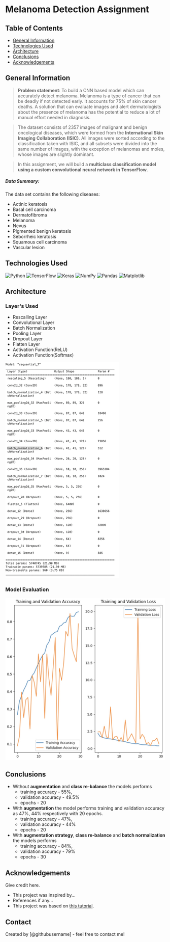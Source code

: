 # Melanoma Detection Assignment

## Table of Contents

* [General Information](#general-information)
* [Technologies Used](#technologies-used)
* [Architecture](#architecture)
* [Conclusions](#conclusions)
* [Acknowledgements](#acknowledgements)

<!-- You can include any other section that is pertinent to your problem -->

## General Information

> **Problem statement**: To build a CNN based model which can accurately detect melanoma. Melanoma is a type of cancer that can be deadly if not detected early. It accounts for 75% of skin cancer deaths. A solution that can evaluate images and alert dermatologists about the presence of melanoma has the potential to reduce a lot of manual effort needed in diagnosis.

> The dataset consists of 2357 images of malignant and benign oncological diseases, which were formed from the **International Skin Imaging Collaboration (ISIC)**. All images were sorted according to the classification taken with ISIC, and all subsets were divided into the same number of images, with the exception of melanomas and moles, whose images are slightly dominant.

> In this assignment, we will build a **multiclass classification model using a custom convolutional neural network in TensorFlow**.

##### Data Summary:

The data set contains the following diseases:

- Actinic keratosis
- Basal cell carcinoma
- Dermatofibroma
- Melanoma
- Nevus
- Pigmented benign keratosis
- Seborrheic keratosis
- Squamous cell carcinoma
- Vascular lesion

<!-- You don't have to answer all the questions - just the ones relevant to your project. -->

## Technologies Used

![Python](https://img.shields.io/badge/Python-3.10-informational?style=flat&logoColor=white&color=2bbc8a)
![TensorFlow](https://img.shields.io/badge/TensorFlow-2.15.0-informational?style=flat&logoColor=white&color=2bbc8a)
![Keras](https://img.shields.io/badge/Keras-2.15.0-informational?style=flat&logoColor=white&color=2bbc8a)
![NumPy](https://img.shields.io/badge/NumPy-1.25.2-informational?style=flat&logoColor=white&color=2bbc8a)
![Pandas](https://img.shields.io/badge/Pandas-2.0.3-informational?style=flat&logoColor=white&color=2bbc8a)
![Matplotlib](https://img.shields.io/badge/Matplotlib-3.7.1-informational?style=flat&logoColor=white&color=2bbc8a)

<!-- As the libraries versions keep on changing, it is recommended to mention the version of library used in this project -->

## Architecture

### Layer's Used

- Rescalling Layer
- Convolutional Layer
- Batch Normalization
- Pooling Layer
- Dropout Layer
- Flatten Layer
- Activation Function(ReLU)
- Activation Function(Softmax)

![](final_layer.png)

### Model Evaluation

![](model_validation.jpg)

## Conclusions

- Without **augmentation** and **class re-balance** the models performs
    - training accuracy - 55%,
    - validation accuracy - 49.5%
    - epochs - 20
- With **augmentation** the model performs training and validation accuracy as 47%, 44% respectively with 20 epochs.
    - training accuracy - 47%,
    - validation accuracy - 44%
    - epochs - 20
- With **augmentation strategy**, **class re-balance** and **batch normalization** the models performs
    - training accuracy - 84%,
    - validation accuracy - 79%
    - epochs - 30

<!-- You don't have to answer all the questions - just the ones relevant to your project. -->

## Acknowledgements

Give credit here.

- This project was inspired by...
- References if any...
- This project was based on [this tutorial](https://www.example.com).

## Contact

Created by [@githubusername] - feel free to contact me!


<!-- Optional -->
<!-- ## License -->
<!-- This project is open source and available under the [... License](). -->

<!-- You don't have to include all sections - just the one's relevant to your project -->